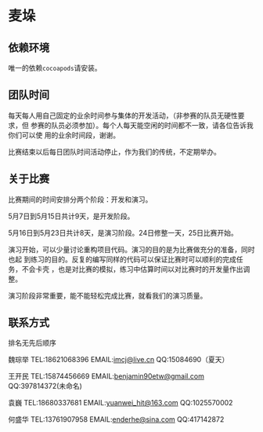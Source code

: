 # 麦垛

## 依赖环境

唯一的依赖`cocoapods`请安装。

## 团队时间

每天每人用自己固定的业余时间参与集体的开发活动，（非参赛的队员无硬性要求，但
参赛的队员必须参加）。每个人每天能空闲的时间都不一致，请各位告诉我你们可以使
用的业余时间段，谢谢。

比赛结束以后每日团队时间活动停止，作为我们的传统，不定期举办。

## 关于比赛

比赛期间的时间安排分两个阶段：开发和演习。

5月7日到5月15日共计9天，是开发阶段。

5月16日到5月23日共计8天，是演习阶段。24日修整一天，25日比赛开始。

演习开始，可以少量讨论重构项目代码。演习的目的是为比赛做充分的准备，同时也起
到练习的目的。反复的编写同样的代码可以保证比赛时可以顺利的完成任务，不会卡壳
，也是对比赛的模拟，练习中估算时间以对比赛时的开发量作出调整。

演习阶段非常重要，能不能轻松完成比赛，就看我们的演习质量。

## 联系方式

排名无先后顺序

魏琮举 TEL:18621068396 EMAIL:imcj@live.cn               QQ:15084690（夏天）

王开民 TEL:15874456669 EMAIL:benjamin90etw@gmail.com    QQ:397814372(未命名)

袁巍 TEL:18680337681 EMAIL:yuanwei_hit@163.com    QQ:1025570002

何盛华 TEL:13761907958 EMAIL:enderhe@sina.com   QQ:417142872
